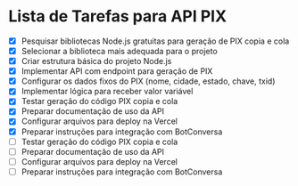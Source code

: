 # Lista de Tarefas para API PIX

- [x] Pesquisar bibliotecas Node.js gratuitas para geração de PIX copia e cola
- [x] Selecionar a biblioteca mais adequada para o projeto
- [x] Criar estrutura básica do projeto Node.js
- [x] Implementar API com endpoint para geração de PIX
- [x] Configurar os dados fixos do PIX (nome, cidade, estado, chave, txid)
- [x] Implementar lógica para receber valor variável
- [x] Testar geração do código PIX copia e cola
- [x] Preparar documentação de uso da API
- [x] Configurar arquivos para deploy na Vercel
- [x] Preparar instruções para integração com BotConversa
- [ ] Testar geração do código PIX copia e cola
- [ ] Preparar documentação de uso da API
- [ ] Configurar arquivos para deploy na Vercel
- [ ] Preparar instruções para integração com BotConversa
